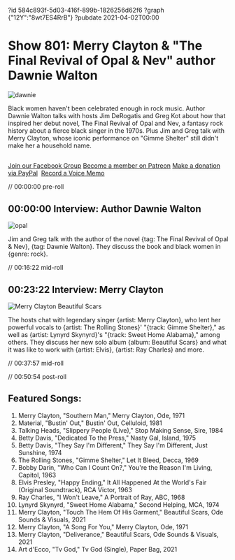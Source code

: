 ?id 584c893f-5d03-416f-899b-1826256d62f6
?graph {"12Y":"8wt7ES4RrB"}
?pubdate 2021-04-02T00:00
# Show 801: Merry Clayton & "The Final Revival of Opal & Nev" author Dawnie Walton
![dawnie](https://static.soundopinions.org/images/2021/dawniemerry_medium.jpeg)

Black women haven't been celebrated enough in rock music. Author Dawnie Walton talks with hosts Jim DeRogatis and Greg Kot about how that inspired her debut novel, The Final Revival of Opal and Nev, a fantasy rock history about a fierce black singer in the 1970s. Plus Jim and Greg talk with Merry Clayton, whose iconic performance on "Gimme Shelter" still didn't make her a household name. 

##
[Join our Facebook Group](https://bit.ly/3rozD7u)
[Become a member on Patreon](https://www.patreon.com/soundopinions)
[Make a donation via PayPal](https://bit.ly/36zIhZK) 
[Record a Voice Memo](https://bit.ly/2PaahgL) 

// 00:00:00 pre-roll


## 00:00:00 Interview: Author Dawnie Walton
![opal](https://static.soundopinions.org/images/2021/71y8n5q9uol.jpeg)

Jim and Greg talk with the author of the novel {tag: The Final Revival of Opal & Nev}, {tag: Dawnie Walton}. They discuss the book and black women in {genre: rock}.


// 00:16:22 mid-roll


## 00:23:22 Interview: Merry Clayton

![Merry Clayton Beautiful Scars](https://static.soundopinions.org/assets/801/12Y12.jpg)

The hosts chat with legendary singer {artist: Merry Clayton}, who lent her powerful vocals to {artist: The Rolling Stones}' "{track: Gimme Shelter}," as well as {artist: Lynyrd Skynyrd}'s "{track: Sweet Home Alabama}," among others. They discuss her new solo album {album: Beautiful Scars} and what it was like to work with {artist: Elvis}, {artist: Ray Charles} and more.


// 00:37:57 mid-roll

// 00:50:54 post-roll




## Featured Songs:

1. Merry Clayton, "Southern Man," Merry Clayton, Ode, 1971
1. Material, "Bustin' Out," Bustin' Out, Celluloid, 1981
1. Talking Heads, "Slippery People (Live)," Stop Making Sense, Sire, 1984
1. Betty Davis, "Dedicated To the Press," Nasty Gal, Island, 1975
1. Betty Davis, "They Say I'm Different," They Say I'm Different, Just Sunshine, 1974
1. The Rolling Stones, "Gimme Shelter," Let It Bleed, Decca, 1969
1. Bobby Darin, "Who Can I Count On?," You're the Reason I'm Living, Capitol, 1963
1. Elvis Presley, "Happy Ending," It All Happened At the World's Fair (Original Soundtrack), RCA Victor, 1963
1. Ray Charles, "I Won't Leave," A Portrait of Ray, ABC, 1968
1. Lynyrd Skynyrd, "Sweet Home Alabama," Second Helping, MCA, 1974
1. Merry Clayton, "Touch The Hem Of His Garment," Beautiful Scars, Ode Sounds & Visuals, 2021
1. Merry Clayton, "A Song For You," Merry Clayton, Ode, 1971
1. Merry Clayton, "Deliverance," Beautiful Scars, Ode Sounds & Visuals, 2021
1. Art d'Ecco, "Tv God," Tv God (Single), Paper Bag, 2021